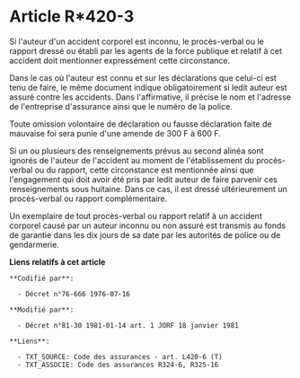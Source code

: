 # Article R*420-3

Si l'auteur d'un accident corporel est inconnu, le procès-verbal ou le rapport dressé ou établi par les agents de la force
publique et relatif à cet accident doit mentionner expressément cette circonstance.

Dans le cas où l'auteur est connu et sur les déclarations que celui-ci est tenu de faire, le même document indique
obligatoirement si ledit auteur est assuré contre les accidents. Dans l'affirmative, il précise le nom et l'adresse de
l'entreprise d'assurance ainsi que le numéro de la police.

Toute omission volontaire de déclaration ou fausse déclaration faite de mauvaise foi sera punie d'une amende de 300 F à 600
F.

Si un ou plusieurs des renseignements prévus au second alinéa sont ignorés de l'auteur de l'accident au moment de
l'établissement du procès-verbal ou du rapport, cette circonstance est mentionnée ainsi que l'engagement qui doit avoir été
pris par ledit auteur de faire parvenir ces renseignements sous huitaine. Dans ce cas, il est dressé ultérieurement un
procès-verbal ou rapport complémentaire.

Un exemplaire de tout procès-verbal ou rapport relatif à un accident corporel causé par un auteur inconnu ou non assuré est
transmis au fonds de garantie dans les dix jours de sa date par les autorités de police ou de gendarmerie.

**Liens relatifs à cet article**

	**Codifié par**:

	  - Décret n°76-666 1976-07-16

	**Modifié par**:

	  - Décret n°81-30 1981-01-14 art. 1 JORF 18 janvier 1981

	**Liens**:

	  - TXT_SOURCE: Code des assurances - art. L420-6 (T)
	  - TXT_ASSOCIE: Code des assurances R324-6, R325-16
